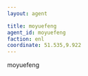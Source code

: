 ```yaml
---
layout: agent

title: moyuefeng
agent_id: moyuefeng
faction: enl
coordinate: 51.535,9.922
---
```


moyuefeng
